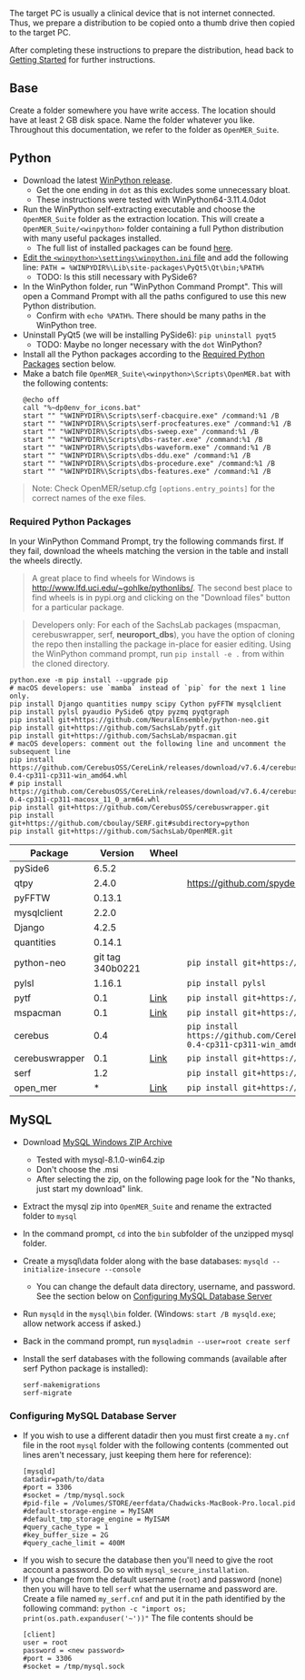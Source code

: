 The target PC is usually a clinical device that is not internet connected. Thus, we prepare a distribution to be copied onto a thumb drive then copied to the target PC.

After completing these instructions to prepare the distribution, head back to [Getting Started](./getting-started.md) for further instructions.

## Base

Create a folder somewhere you have write access. The location should have at least 2 GB disk space. Name the folder whatever you like. Throughout this documentation, we refer to the folder as `OpenMER_Suite`.

## Python

* Download the latest [WinPython release](https://winpython.github.io/#releases).
  * Get the one ending in `dot` as this excludes some unnecessary bloat.
  * These instructions were tested with WinPython64-3.11.4.0dot
* Run the WinPython self-extracting executable and choose the `OpenMER_Suite` folder as the extraction location. This will create a `OpenMER_Suite/<winpython>` folder containing a full Python distribution with many useful packages installed.
  * The full list of installed packages can be found [here](https://github.com/winpython/winpython/blob/master/changelogs/).
* [Edit the `<winpython>\settings\winpython.ini` file](https://sourceforge.net/p/winpython/wiki/Environment/) and add the following line: `PATH = %WINPYDIR%\Lib\site-packages\PyQt5\Qt\bin;%PATH%`
  * TODO: Is this still necessary with PySide6?
* In the WinPython folder, run "WinPython Command Prompt". This will open a Command Prompt with all the paths configured to use this new Python distribution.
  * Confirm with `echo %PATH%`. There should be many paths in the WinPython tree.
* Uninstall PyQt5 (we will be installing PySide6): `pip uninstall pyqt5`
  * TODO: Maybe no longer necessary with the `dot` WinPython?
* Install all the Python packages according to the [Required Python Packages](#required-python-packages) section below.
* Make a batch file `OpenMER_Suite\<winpython>\Scripts\OpenMER.bat` with the following contents:
    ```shell script
    @echo off
    call "%~dp0env_for_icons.bat"
    start "" "%WINPYDIR%\Scripts\serf-cbacquire.exe" /command:%1 /B
    start "" "%WINPYDIR%\Scripts\serf-procfeatures.exe" /command:%1 /B
    start "" "%WINPYDIR%\Scripts\dbs-sweep.exe" /command:%1 /B
    start "" "%WINPYDIR%\Scripts\dbs-raster.exe" /command:%1 /B
    start "" "%WINPYDIR%\Scripts\dbs-waveform.exe" /command:%1 /B
    start "" "%WINPYDIR%\Scripts\dbs-ddu.exe" /command:%1 /B
    start "" "%WINPYDIR%\Scripts\dbs-procedure.exe" /command:%1 /B
    start "" "%WINPYDIR%\Scripts\dbs-features.exe" /command:%1 /B
    ```
  
> Note: Check OpenMER/setup.cfg `[options.entry_points]` for the correct names of the exe files.

### Required Python Packages

In your WinPython Command Prompt, try the following commands first. If they fail, download the wheels matching the version in the table and install the wheels directly.

> A great place to find wheels for Windows is http://www.lfd.uci.edu/~gohlke/pythonlibs/. The second best place to find wheels is in pypi.org and clicking on the "Download files" button for a particular package.

> Developers only: For each of the SachsLab packages (mspacman, cerebuswrapper, serf, **neuroport_dbs**), you have the option of cloning the repo then installing the package in-place for easier editing. Using the WinPython command prompt, run `pip install -e .` from within the cloned directory.

```
python.exe -m pip install --upgrade pip
# macOS developers: use `mamba` instead of `pip` for the next 1 line only.
pip install Django quantities numpy scipy Cython pyFFTW mysqlclient
pip install pylsl pyaudio PySide6 qtpy pyzmq pyqtgraph
pip install git+https://github.com/NeuralEnsemble/python-neo.git
pip install git+https://github.com/SachsLab/pytf.git
pip install git+https://github.com/SachsLab/mspacman.git
# macOS developers: comment out the following line and uncomment the subsequent line
pip install https://github.com/CerebusOSS/CereLink/releases/download/v7.6.4/cerebus-0.4-cp311-cp311-win_amd64.whl
# pip install https://github.com/CerebusOSS/CereLink/releases/download/v7.6.4/cerebus-0.4-cp311-cp311-macosx_11_0_arm64.whl
pip install git+https://github.com/CerebusOSS/cerebuswrapper.git
pip install git+https://github.com/cboulay/SERF.git#subdirectory=python
pip install git+https://github.com/SachsLab/OpenMER.git
```

| Package        | Version          | Wheel                                                                                                           | pip command                                                                                                         |
|----------------|------------------|-----------------------------------------------------------------------------------------------------------------|---------------------------------------------------------------------------------------------------------------------|
| pySide6        | 6.5.2            |                                                                                                                 |                                                                                                                     |
| qtpy           | 2.4.0            |                                                                                                                 | https://github.com/spyder-ide/qtpy.git                                                                              |
| pyFFTW         | 0.13.1           |                                                                                                                 |                                                                                                                     |
| mysqlclient    | 2.2.0            |                                                                                                                 |                                                                                                                     |
| Django         | 4.2.5            |                                                                                                                 |                                                                                                                     |
| quantities     | 0.14.1           |                                                                                                                 |                                                                                                                     |
| python-neo     | git tag 340b0221 |                                                                                                                 | `pip install git+https://github.com/NeuralEnsemble/python-neo.git`                                                  |
| pylsl          | 1.16.1           |                                                                                                                 | `pip install pylsl`                                                                                                 |
| pytf           | 0.1              | [Link](https://github.com/SachsLab/pytf/releases/download/v0.1/pytf-0.1-py2.py3-none-any.whl)                   | `pip install git+https://github.com/SachsLab/pytf.git`                                                              |
| mspacman       | 0.1              | [Link](https://github.com/SachsLab/mspacman/releases/download/v0.1/mspacman-0.1-py2.py3-none-any.whl)           | `pip install git+https://github.com/SachsLab/mspacman.git`                                                          |
| cerebus        | 0.4              |                                                                                                                 | `pip install https://github.com/CerebusOSS/CereLink/releases/download/v7.6.4/cerebus-0.4-cp311-cp311-win_amd64.whl` |
| cerebuswrapper | 0.1              | [Link](https://github.com/SachsLab/cerebuswrapper/releases/download/v0.1/cerebuswrapper-0.1.0-py3-none-any.whl) | `pip install git+https://github.com/CerebusOSS/cerebuswrapper.git`                                                  |
| serf           | 1.2              |                                                                                                                 | `pip install git+https://github.com/cboulay/SERF.git#subdirectory=python`                                           |
| open_mer       | *                | [Link](https://github.com/SachsLab/NeuroportDBS/releases/download/)                                             | `pip install git+https://github.com/SachsLab/OpenMER.git`                                                           |

## MySQL

* Download [MySQL Windows ZIP Archive](https://dev.mysql.com/downloads/mysql/)
  * Tested with mysql-8.1.0-win64.zip
  * Don't choose the .msi
  * After selecting the zip, on the following page look for the "No thanks, just start my download" link.
* Extract the mysql zip into `OpenMER_Suite` and rename the extracted folder to `mysql`
* In the command prompt, `cd` into the `bin` subfolder of the unzipped mysql folder.
* Create a mysql\data folder along with the base databases: `mysqld --initialize-insecure --console`
  * You can change the default data directory, username, and password. See the section below on [Configuring MySQL Database Server](#configuring-mysql-database-server)
* Run `mysqld` in the `mysql\bin` folder. (Windows: `start /B mysqld.exe`; allow network access if asked.)
* Back in the command prompt, run `mysqladmin --user=root create serf`

* Install the serf databases with the following commands (available after serf Python package is installed):
    ```
    serf-makemigrations
    serf-migrate
    ```

### Configuring MySQL Database Server

* If you wish to use a different datadir then you must first create a `my.cnf` file in the root `mysql` folder with the following contents (commented out lines aren't necessary, just keeping them here for reference):
    ```
    [mysqld]
    datadir=path/to/data
    #port = 3306
    #socket = /tmp/mysql.sock
    #pid-file = /Volumes/STORE/eerfdata/Chadwicks-MacBook-Pro.local.pid
    #default-storage-engine = MyISAM
    #default_tmp_storage_engine = MyISAM
    #query_cache_type = 1
    #key_buffer_size = 2G
    #query_cache_limit = 400M
    ```
* If you wish to secure the database then you'll need to give the root account a password. Do so with `mysql_secure_installation`.
* If you change from the default username (`root`) and password (none) then you will have to tell `serf` what the username and password are. Create a file named `my_serf.cnf` and put it in the path identified by the following command: `python -c "import os; print(os.path.expanduser('~'))"` The file contents should be
    ```
    [client]
    user = root
    password = <new password>
    #port = 3306
    #socket = /tmp/mysql.sock
    ```